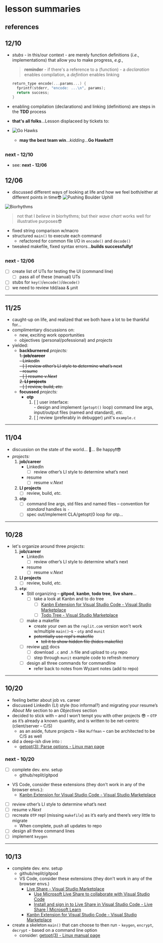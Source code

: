 # lesson summaries

## references

## 12/10

- *stubs* - in this/our context - are merely function definitions (*i.e*., implementations) that allow you to make progress, *e.g.*,
  > **reminder** - if there's a reference to a (function) - a *declaration* enables compilation, a *defintion* enables linking

  ```C
  return_type encode(...params...) {
    fprintf(stderr, "encode: ...\n", params);
    return success;
  }
  ```

- enabling compilation (declarations) and linking (definitions) are steps in the **TDD** process
- **that's all folks**...Lesson displaceed by tickets to:
- ![Go Hawks](https://th.bing.com/th?id=OIF.ypvcLGQKBXGC%2f2ca%2bYR5qg&rs=1&pid=ImgDetMain)
  - **may the best team win**...*kidding*...**Go Hawks**❗❗❗

### next - 12/10

- see: **next - 12/06**

## 12/06

- discussed different ways of looking at life and how we feel both/either at different points in time😎
![Pushing Boulder Uphill](https://miro.medium.com/max/880/1*dKf6Q2WJ1RGZlPjvUbPNFw.gif "Pushing Boulder Uphill")

![Biorhythms](https://www.intmath.com/trigonometric-graphs/img/biorhythms.gif "Biorhythms")

> not that I *believe* in biorhythms; but their *wave chart* works well for illustrative purposes😎

- fixed string comparison w/macro
- structured `main()` to execute each command
  - refactored for common file I/O in `encode()` and `decode()`
- tweaked makefile, fixed syntax errors...**builds successfully**❗

### next - 12/06

- [ ] create list of UTs for testing the UI (command line)
  - [ ] pass all of these (manual) UTs
- [ ] stubs for `key()`/`encode()`/`decode()`
- [ ] we need to review tdd/aaa & µnit

---

## 11/25

- caught-up on life, and realized that we both have a lot to be thankful for...
- complimentary discussions on:
  - new, exciting work opportunities
  - objectives (personal/pofessional) and *projects*
- yielded:
  - **backburnered** *projects:*  
    ~~1. **job/career**~~  
      ~~- LinkedIn~~  
        ~~- [ ] review other’s LI style to determine what’s next~~  
      ~~- resume~~  
        ~~- [ ] resume *v.Next*~~  
    ~~2. **LI projects**~~  
      ~~- [ ] review, build, *etc.*~~  
  - **focussed** *projects:*  
    - **otp**
        1. [ ] user interface:  
          - design and implement (`getopt()` loop) command line args, input/output files (named and standard), *etc.*  
        2. [ ] review (preferably in debugger) µnit's `example.c`

---

## 11/04

- discussion on the state of the world... 🎼... Be happy❗😎
- *projects:*
  1. **job/career**
     - LinkedIn
       - [ ] review other’s LI style to determine what’s next
     - resume
       - [ ] resume *v.Next*
  2. **LI projects**
     - [ ] review, build, *etc.*
  3. **otp**
      - [ ] command line args, std files and named files – convention for *standard* handles is `-`
      - [ ] spec out/implement CLA/getopt(0 loop for otp…

---

## 10/28

- let's organize around three *projects*:
  1. **job/career**
     - LinkedIn
       - [ ] review other’s LI style to determine what’s next
     - resume
       - [ ] resume *v.Next*
  2. **LI projects**
     - [ ] review, build, *etc.*
  3. **`otp`**:
     - Still organizing – **gitpod**, **kanbn**, **todo tree**, **live share**…
       - [ ] take a look at Kanbn and to do tree
         - [ ] [Kanbn Extension for Visual Studio Code - Visual Studio Marketplace](https://marketplace.visualstudio.com/items?itemName=gordonlarrigan.vscode-kanbn)
         - [ ] [Todo Tree - Visual Studio Marketplace](https://marketplace.visualstudio.com/items?itemName=Gruntfuggly.todo-tree)
     - [ ] make a makefile
       - create your own as the `replit.com` version won't work w/multiple `main()`-s - `otp` and `munit`
       - ~~potentially use repl's makefile~~
         - ~~tell it to show hidden file (hides makefile)~~
     - [ ] review [µnit](https://nemequ.github.io/munit/) docs
       - [ ] download `.c` and `.h` file and upload to `otp` repo
       - [ ] step through `munit` example code to refresh memory
     - [ ] design all three commands for commandline
       - refer back to notes from Wyzant notes (add to repo)

---

## 10/20

- feeling better about job vs. career
- discussed LinkedIn (LI) style (too informal?) and migrating your resume’s *About Me* section to an *Objectives* section
- decided to stick with – and I won’t tempt you with other projects 😎 – `OTP` as it’s already a known quantity, and is written to be net-centric (client/server – C/S)  
  - as an aside, future projects – like `Huffman` – can be architected to be C/S as well
- did a deep-ish dive into :
  - [getopt(3): Parse options - Linux man page](https://linux.die.net/man/3/getopt)

### next - 10/20

- [ ] complete dev. env. setup
  - github/replit/gitpod
- VS Code, consider these extensions (they don't work in any of the browser envs.):
  - [Kanbn Extension for Visual Studio Code - Visual Studio Marketplace](https://marketplace.visualstudio.com/items?itemName=gordonlarrigan.vscode-kanbn)
- [ ] review other’s LI style to determine what’s next
- [ ] resume *v.Next*
- [ ] recreate `OTP` repl (missing `makefile`) as it’s early and there’s very little to migrate
  - When complete, push all updates to repo
- [ ] design all three command lines
- [ ] implement `keygen`

---

## 10/13

- complete dev. env. setup
  - github/replit/gitpod
  - VS Code, consider these extensions (they don't work in any of the browser envs.)
    - [Live Share - Visual Studio Marketplace](https://marketplace.visualstudio.com/items?itemName=MS-vsliveshare.vsliveshare)
      - [Use Microsoft Live Share to collaborate with Visual Studio Code](https://code.visualstudio.com/learn/collaboration/live-share)
      - [Install and sign in to Live Share in Visual Studio Code - Live Share | Microsoft Learn](https://learn.microsoft.com/en-us/visualstudio/liveshare/use/install-live-share-visual-studio-code)
    - [Kanbn Extension for Visual Studio Code - Visual Studio Marketplace](https://marketplace.visualstudio.com/items?itemName=gordonlarrigan.vscode-kanbn)
- create a skeleton `main()` that can choose to then run - `keygen`, `encrypt`, `decrypt` - based on a command line option
  - consider: [getopt(3) - Linux manual page](https://www.man7.org/linux/man-pages/man3/getopt.3.html)
